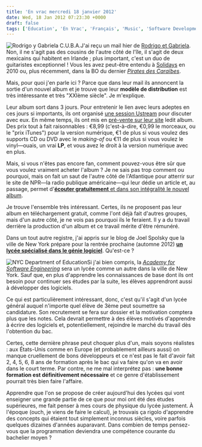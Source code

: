 ```yaml
---
title: 'En vrac mercredi 18 janvier 2012'
date: Wed, 18 Jan 2012 07:23:30 +0000
draft: false
tags: ['Education', 'En Vrac', 'Français', 'Music', 'Software Development']
---
```


![](http://madd0.files.wordpress.com/2012/01/cuba_cover_small.jpg "Rodrigo y Gabriela C.U.B.A.")J'ai reçu un mail hier de [Rodrigo et Gabriela](http://rodgab.com). Non, il ne s'agit pas des cousins de l'autre côté de l'île, il s'agit de deux mexicains qui habitent en Irlande ; plus important, c'est un duo de guitaristes exceptionnel ! Vous les avez peut-être entendu à [Solidays](http://www.solidays.org) en 2010 ou, plus récemment, dans la BO du dernier _[Pirates des Caraïbes](http://www.allocine.fr/film/fichefilm_gen_cfilm=139812.html)_.

Mais, pour quoi j'en parle ici ? Parce que dans leur mail ils annoncent la sortie d'un nouvel album et je trouve que leur **modèle de distribution** est très intéressante et très "XXIème siècle". Je m'explique.

Leur album sort dans 3 jours. Pour entretenir le lien avec leurs adeptes en ces jours si importants, ils ont organisé [une session Ustream](http://www.ustream.tv/recorded/19811285) pour discuter avec eux. En même temps, ils ont mis en [pré-vente sur leur site](http://rodgab.com/store.html) ledit album. Des prix tout à fait raisonnables : €8,99 (c'est-à-dire, €0,99 le morceaux, ou le "prix iTunes") pour la version numérique, €1 de plus si vous voulez des supports CD ou DVD avec le _making-of_ ou €11 de plus si vous voulez le vinyl—ouais, un vrai **LP**, et vous avez le droit à la version numérique avec en plus.

Mais, si vous n'êtes pas encore fan, comment pouvez-vous être sûr que vous voulez vraiment acheter l'album ? Je ne sais pas trop comment ou pourquoi, mais on fait un saut de l'autre côté de l'Atlantique pour atterrir sur le site de NPR—la radio publique américaine—qui leur dédie un article et, au passage, permet d'[**écouter gratuitement** et dans son intégralité le nouvel album](http://www.npr.org/2012/01/15/144962952/first-listen-rodrigo-y-gabriela-area-52).

Je trouve l'ensemble très intéressant. Certes, ils ne proposent pas leur album en téléchargement gratuit, comme l'ont déjà fait d'autres groupes, mais d'un autre côté, je ne vois pas pourquoi ils le feraient. Il y a du travail derrière la production d'un album et ce travail mérite d'être rémunéré.

Dans un tout autre registre, j'ai appris sur le blog de Joel Spolsky que la ville de New York prépare pour la rentrée prochaine (automne 2012) **[un lycée spécialisé dans le génie logiciel](http://www.joelonsoftware.com/items/2012/01/13.html)**. Qu'est-ce ?

![](http://madd0.files.wordpress.com/2012/01/doelogo.jpg "NYC Department of Education")Si j'ai bien compris, la _[Academy for Software Engineering](http://www.businessinsider.com/the-academy-for-software-engineering-2012-1)_ sera un lycée comme un autre dans la ville de New York. Sauf que, en plus d'apprendre les connaissances de base dont ils ont besoin pour continuer ses études par la suite, les élèves apprendront aussi à développer des logiciels.

Ce qui est particulièrement intéressant, donc, c'est qu'il s'agit d'un lycée général auquel n'importe quel élève de 3ème peut soumettre sa candidature. Son recrutement se fera sur dossier et la motivation comptera plus que les notes. Cela devrait permettre à des élèves motivés d'apprendre à écrire des logiciels et, potentiellement, rejoindre le marché du travail dès l'obtention du bac.

Certes, cette dernière phrase peut choquer plus d'un, mais soyons réalistes : aux États-Unis comme en Europe (et probablement ailleurs aussi) on manque cruellement de bons développeurs et ce n'est pas le fait d'avoir fait 2, 4, 5, 6, 8 ans de formation après le bac qui va faire qu'on va en avoir dans le court terme. Par contre, ne me mal interprétez pas : **une bonne formation est définitivement nécessaire** et ce genre d'établissement pourrait très bien faire l'affaire.

Apprendre que l'on se propose de créer aujourd'hui des lycées qui vont enseigner une grande partie de ce que pour moi ont été des études supérieures, me fait penser à mes cours de physique du lycée justement. À l'époque (ouch, je viens de faire le calcul), je trouvais ça rigolo d'apprendre des concepts qui étaient tout simplement inconnus siècles, voire parfois quelques dizaines d'années auparavant. Dans combien de temps pensez-vous que la programmation deviendra une compétence courante du bachelier moyen ?